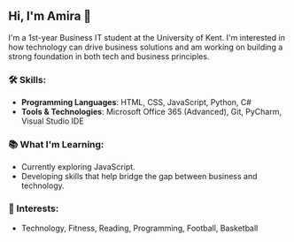 ## Hi, I'm Amira 👋

I'm a 1st-year Business IT student at the University of Kent. I'm interested in how technology can drive business solutions and am working on building a strong foundation in both tech and business principles. 

### 🛠️ Skills:

- **Programming Languages**: HTML, CSS, JavaScript, Python, C#
- **Tools & Technologies**: Microsoft Office 365 (Advanced), Git, PyCharm, Visual Studio IDE

### 📚 What I'm Learning:
- Currently exploring JavaScript.
- Developing skills that help bridge the gap between business and technology.

### 🌱 Interests:
- Technology, Fitness, Reading, Programming, Football, Basketball
